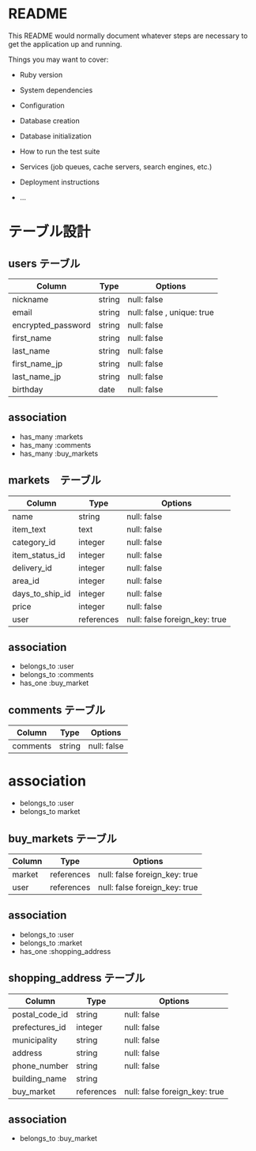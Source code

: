 # README

This README would normally document whatever steps are necessary to get the
application up and running.

Things you may want to cover:

* Ruby version

* System dependencies

* Configuration

* Database creation

* Database initialization

* How to run the test suite

* Services (job queues, cache servers, search engines, etc.)

* Deployment instructions

* ...
# テーブル設計

## users テーブル

| Column             | Type   | Options                    |
| ------------------ | ------ | -------------------------- |
| nickname           | string | null: false                |
| email              | string | null: false , unique: true |
| encrypted_password | string | null: false                |
| first_name         | string | null: false                |
| last_name          | string | null: false                |
| first_name_jp      | string | null: false                |
| last_name_jp       | string | null: false                |
| birthday           | date   | null: false                |

## association
- has_many :markets
- has_many :comments
- has_many :buy_markets

## markets　テーブル

| Column          | Type         | Options                      |
| --------------- | ------------ | ---------------------------- |
| name            | string       | null: false                  |
| item_text       | text         | null: false                  |
| category_id     | integer      | null: false                  |
| item_status_id  | integer      | null: false                  |
| delivery_id     | integer      | null: false                  |
| area_id         | integer      | null: false                  |
| days_to_ship_id | integer      | null: false                  |
| price           | integer      | null: false                  |
| user            | references   | null: false foreign_key: true|
## association
- belongs_to :user
- belongs_to :comments
- has_one :buy_market

## comments テーブル

| Column          | Type   | Options     |
| --------------- | ------ | ----------- |
| comments        | string | null: false |

# association
- belongs_to :user
- belongs_to market

## buy_markets テーブル
| Column        | Type       | Options                       |
| ------------- | ---------- | ----------------------------- |
| market        | references | null: false foreign_key: true |
| user          | references | null: false foreign_key: true |
## association
- belongs_to :user
- belongs_to :market
- has_one :shopping_address

## shopping_address テーブル
| Column           | Type       | Options                       |
| ---------------- | ---------- | ----------------------------- |
| postal_code_id   |  string    | null: false                   |
| prefectures_id   |  integer   | null: false                   |
| municipality     |  string    | null: false                   |
| address          |  string    | null: false                   |
| phone_number     |  string    | null: false                   |
| building_name    |  string    |                               |
| buy_market       | references | null: false foreign_key: true |
## association 
- belongs_to :buy_market